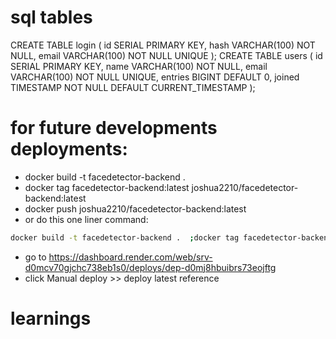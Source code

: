# sql tables
CREATE TABLE login (
    id SERIAL PRIMARY KEY,
    hash VARCHAR(100) NOT NULL,
    email VARCHAR(100) NOT NULL UNIQUE
);
CREATE TABLE users (
    id SERIAL PRIMARY KEY,
    name VARCHAR(100) NOT NULL,
    email VARCHAR(100) NOT NULL UNIQUE,
    entries BIGINT DEFAULT 0,
    joined TIMESTAMP NOT NULL DEFAULT CURRENT_TIMESTAMP
);

# for future developments deployments:
- docker build -t facedetector-backend .
- docker tag facedetector-backend:latest joshua2210/facedetector-backend:latest
- docker push joshua2210/facedetector-backend:latest
- or do this one liner command:
```bash
docker build -t facedetector-backend .  ;docker tag facedetector-backend:latest joshua2210/facedetector-backend:latest;docker push joshua2210/facedetector-backend:latest;
```
- go to https://dashboard.render.com/web/srv-d0mcv70gjchc738eb1s0/deploys/dep-d0mj8hbuibrs73eojftg
- click Manual deploy >> deploy latest reference

# learnings
